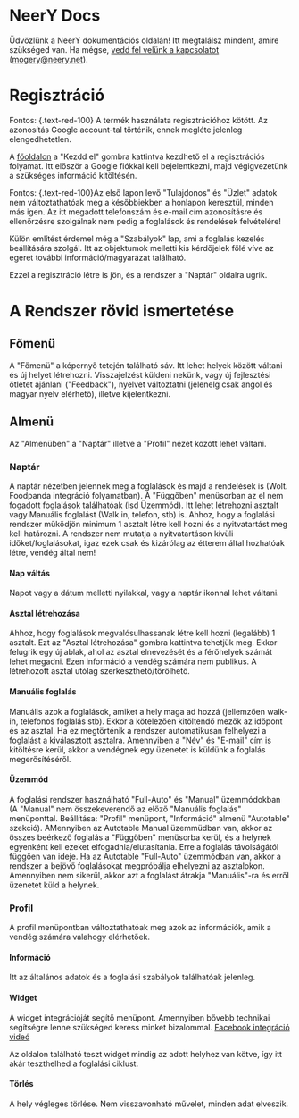 # NeerY Docs

Üdvözlünk a NeerY dokumentációs oldalán! Itt megtalálsz mindent, amire szükséged van. Ha mégse, [vedd fel velünk a kapcsolatot](mailto:mogery@neery.net) (mogery@neery.net).

# Regisztráció
Fontos: {.text-red-100} A termék használata regisztrációhoz kötött. Az azonosítás Google account-tal történik, ennek megléte jelenleg elengedhetetlen.

A [főoldalon](https://places.neery.net) a "Kezdd el" gombra kattintva kezdhető el a regisztrációs folyamat. Itt először a Google fiókkal kell bejelentkezni, majd végigvezetünk a szükséges információ kitöltésén.

Fontos: {.text-red-100}Az első lapon levő "Tulajdonos" és "Üzlet" adatok nem változtathatóak meg a későbbiekben a honlapon keresztül, minden más igen. Az itt megadott telefonszám és e-mail cím azonosításre és ellenőrzésre szolgálnak nem pedig a foglalások és rendelések felvételére!

Külön említést érdemel még a "Szabályok" lap, ami a foglalás kezelés beállítására szolgál. Itt az objektumok melletti kis kérdőjelek fölé víve az egeret további információ/magyarázat található.

Ezzel a regisztráció létre is jön, és a rendszer a "Naptár" oldalra ugrik.

# A Rendszer rövid ismertetése
## Főmenü
A "Főmenü" a képernyő tetején található sáv. Itt lehet helyek között váltani és új helyet létrehozni. Visszajelzést küldeni nekünk, vagy új fejlesztési ötletet ajánlani ("Feedback"), nyelvet változtatni (jelenelg csak angol és magyar nyelv elérhető), illetve kijelentkezni.

## Almenü
Az "Almenüben" a "Naptár" illetve a "Profil" nézet között lehet váltani.

### Naptár
A naptár nézetben jelennek meg a foglalások és majd a rendelések is (Wolt. Foodpanda integráció folyamatban). A "Függőben" menüsorban az el nem fogadott foglalások találhatóak (lsd Üzemmód). Itt lehet létrehozni asztalt vagy Manuális foglalást (Walk in, telefon, stb) is. Ahhoz, hogy a foglalási rendszer működjön minimum 1 asztalt létre kell hozni és a nyitvatartást meg kell határozni. A rendszer nem mutatja a nyitvatartáson kívüli időket/foglalásokat, igaz ezek csak és kizárólag az étterem által hozhatóak létre, vendég által nem!

#### Nap váltás
Napot vagy a dátum melletti nyilakkal, vagy a naptár ikonnal lehet váltani.

#### Asztal létrehozása
Ahhoz, hogy foglalások megvalósulhassanak létre kell hozni (legalább) 1 asztalt. Ezt az "Asztal létrehozása" gombra kattintva tehetjük meg. Ekkor felugrik egy új ablak, ahol az asztal elnevezését és a férőhelyek számát lehet megadni. Ezen információ a vendég számára nem publikus.
A létrehozott asztal utólag szerkeszthető/törölhető.

#### Manuális foglalás
Manuális  azok a foglalások, amiket a hely maga ad hozzá (jellemzően walk-in, telefonos foglalás stb). Ekkor a kötelezően kitöltendő mezők az időpont és az asztal. Ha ez megtörténik a rendszer automatikusan felhelyezi a foglalást a kiválasztott asztalra. Amennyiben a "Név" és "E-mail" cím is kitöltésre kerül, akkor a vendégnek egy üzenetet is küldünk a foglalás megerősítéséről.

#### Üzemmód
A foglalási rendszer használható "Full-Auto" és "Manual" üzemmódokban (A "Manual" nem összekeverendő az előző "Manuális foglalás" menüponttal. Beállítása: "Profil" menüpont, "Információ" almenü "Autotable" szekció). AMennyiben az Autotable Manual üzemmüdban van, akkor az összes beérkező foglalás a "Függőben" menüsorba kerül, és a helynek egyenként kell ezeket elfogadnia/elutasítania. Erre a foglalás távolságától függően van ideje.
Ha az Autotable "Full-Auto" üzemmódban van, akkor a rendszer a bejövő foglalásokat megpróbálja elhelyezni az asztalokon. Amennyiben nem sikerül, akkor azt a foglalást átrakja "Manuális"-ra és erről üzenetet küld a helynek.

### Profil
A profil menüpontban változtathatóak meg azok az információk, amik a vendég számára valahogy elérhetőek.

#### Információ
Itt az általános adatok és a foglalási szabályok találhatóak jelenleg.

#### Widget
A widget integrációját segítő menüpont. Amennyiben bővebb technikai segítségre lenne szükséged keress minket bizalommal.
[Facebook integráció videó](https://www.loom.com/share/2d6c1e6ab24f4c6e98390eb0a517e239)

Az oldalon található teszt widget mindig az adott helyhez van kötve, így itt akár teszthelhed a foglalási ciklust.

#### Törlés
A hely végleges törlése. Nem visszavonható művelet, minden adat elveszik.
